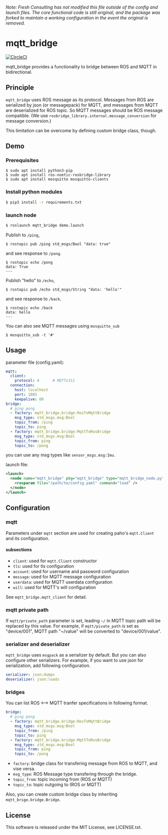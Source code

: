 *Note: Fresh Consulting has not modified this file outside of the config and launch files. The core functional code is still original, and the package was forked to maintain a working configuration in the event the original is removed.*

# mqtt_bridge

[![CircleCI](https://circleci.com/gh/groove-x/mqtt_bridge.svg?style=svg)](https://circleci.com/gh/groove-x/mqtt_bridge)

mqtt_bridge provides a functionality to bridge between ROS and MQTT in bidirectional.


## Principle

`mqtt_bridge` uses ROS message as its protocol. Messages from ROS are serialized by json (or messagepack) for MQTT, and messages from MQTT are deserialized for ROS topic. So MQTT messages should be ROS message compatible. (We use `rosbridge_library.internal.message_conversion` for message conversion.)

This limitation can be overcome by defining custom bridge class, though.


## Demo

### Prerequisites

```
$ sudo apt install python3-pip
$ sudo apt install ros-noetic-rosbridge-library
$ sudo apt install mosquitto mosquitto-clients
```

### Install python modules

```bash
$ pip3 install -r requirements.txt
```

### launch node

``` bash
$ roslaunch mqtt_bridge demo.launch
```

Publish to `/ping`,

```
$ rostopic pub /ping std_msgs/Bool "data: true"
```

and see response to `/pong`.

```
$ rostopic echo /pong
data: True
---
```

Publish "hello" to `/echo`,

```
$ rostopic pub /echo std_msgs/String "data: 'hello'"
```

and see response to `/back`.

```
$ rostopic echo /back
data: hello
---
```

You can also see MQTT messages using `mosquitto_sub`

```
$ mosquitto_sub -t '#'
```

## Usage

parameter file (config.yaml):

``` yaml
mqtt:
  client:
    protocol: 4      # MQTTv311
  connection:
    host: localhost
    port: 1883
    keepalive: 60
bridge:
  # ping pong
  - factory: mqtt_bridge.bridge:RosToMqttBridge
    msg_type: std_msgs.msg:Bool
    topic_from: /ping
    topic_to: ping
  - factory: mqtt_bridge.bridge:MqttToRosBridge
    msg_type: std_msgs.msg:Bool
    topic_from: ping
    topic_to: /pong
```

you can use any msg types like `sensor_msgs.msg:Imu`.

launch file:

``` xml
<launch>
  <node name="mqtt_bridge" pkg="mqtt_bridge" type="mqtt_bridge_node.py" output="screen">
    <rosparam file="/path/to/config.yaml" command="load" />
  </node>
</launch>
```


## Configuration

### mqtt

Parameters under `mqtt` section are used for creating paho's `mqtt.Client` and its configuration.

#### subsections

* `client`: used for `mqtt.Client` constructor
* `tls`: used for tls configuration
* `account`: used for username and password configuration
* `message`: used for MQTT message configuration
* `userdata`: used for MQTT userdata configuration
* `will`: used for MQTT's will configuration

See `mqtt_bridge.mqtt_client` for detail.

### mqtt private path

If `mqtt/private_path` parameter is set, leading `~/` in MQTT topic path will be replaced by this value. For example, if `mqtt/pivate_path` is set as "device/001", MQTT path "~/value" will be converted to "device/001/value".

### serializer and deserializer

`mqtt_bridge` uses `msgpack` as a serializer by default. But you can also configure other serializers. For example, if you want to use json for serialization, add following configuration.

``` yaml
serializer: json:dumps
deserializer: json:loads
```

### bridges

You can list ROS <--> MQTT tranfer specifications in following format.

``` yaml
bridge:
  # ping pong
  - factory: mqtt_bridge.bridge:RosToMqttBridge
    msg_type: std_msgs.msg:Bool
    topic_from: /ping
    topic_to: ping
  - factory: mqtt_bridge.bridge:MqttToRosBridge
    msg_type: std_msgs.msg:Bool
    topic_from: ping
    topic_to: /pong
```

* `factory`: bridge class for transfering message from ROS to MQTT, and vise versa.
* `msg_type`: ROS Message type transfering through the bridge.
* `topic_from`: topic incoming from (ROS or MQTT)
* `topic_to`: topic outgoing to (ROS or MQTT)

Also, you can create custom bridge class by inheriting `mqtt_brige.bridge.Bridge`.


## License

This software is released under the MIT License, see LICENSE.txt.
